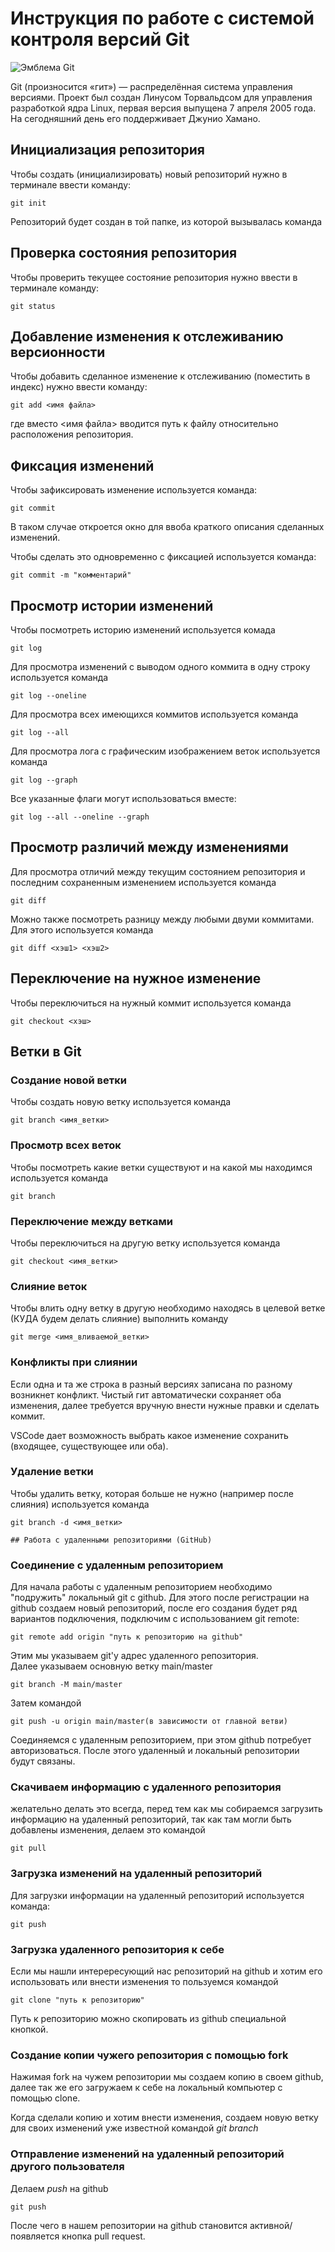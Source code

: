 # **Инструкция по работе с системой контроля версий Git**

![Эмблема Git](git.jpg)

Git (произносится «гит») — распределённая система управления версиями. Проект был создан Линусом Торвальдсом для управления разработкой ядра Linux, первая версия выпущена 7 апреля 2005 года. На сегодняшний день его поддерживает Джунио Хамано.

## Инициализация репозитория

Чтобы создать (инициализировать) новый репозиторий нужно в терминале ввести команду:

    git init

Репозиторий будет создан в той папке, из которой вызывалась команда

## Проверка состояния репозитория

Чтобы проверить текущее состояние репозитория нужно ввести в терминале команду:

    git status

## Добавление изменения к отслеживанию версионности

Чтобы добавить сделанное изменение к отслеживанию (поместить в индекс) нужно ввести команду:

    git add <имя файла>

где вместо <имя файла> вводится путь к файлу относительно расположения репозитория.

## Фиксация изменений

Чтобы зафиксировать изменение используется команда:

    git commit

В таком случае откроется окно для ввоба краткого описания сделанных изменений.

Чтобы сделать это одновременно с фиксацией используется команда:

    git commit -m "комментарий"

## Просмотр истории изменений

Чтобы посмотреть историю изменений используется комада

    git log

Для просмотра изменений с выводом одного коммита в одну строку используется команда

    git log --oneline

Для просмотра всех имеющихся коммитов используется команда

    git log --all

Для просмотра лога с графическим изображением веток используется команда

    git log --graph

Все указанные флаги могут использоваться вместе:

    git log --all --oneline --graph

## Просмотр различий между изменениями

Для просмотра отличий между текущим состоянием репозитория и последним сохраненным изменением используется команда

    git diff

Можно также посмотреть разницу между любыми двуми коммитами. Для этого используется команда

    git diff <хэш1> <хэш2>

## Переключение на нужное изменение

Чтобы переключиться на нужный коммит используется команда

    git checkout <хэш>

## Ветки в Git

### Создание новой ветки

Чтобы создать новую ветку используется команда

    git branch <имя_ветки>

### Просмотр всех веток

Чтобы посмотреть какие ветки существуют и на какой мы находимся используется команда

    git branch

### Переключение между ветками

Чтобы переключиться на другую ветку используется команда

    git checkout <имя_ветки>

### Слияние веток

Чтобы влить одну ветку в другую необходимо находясь в целевой ветке (КУДА будем делать слияние) выполнить команду

    git merge <имя_вливаемой_ветки>

### Конфликты при слиянии

Если одна и та же строка в разный версиях записана по разному возникнет конфликт.
Чистый гит автоматически сохраняет оба изменения, далее требуется вручную внести нужные правки и сделать коммит.

VSСode дает возможность выбрать какое изменение сохранить (входящее, существующее или оба).

### Удаление ветки

Чтобы удалить ветку, которая больше не нужно (например после слияния) используется команда

    git branch -d <имя_ветки>

    ## Работа с удаленными репозиториями (GitHub)

### Соединение с удаленным репозиторием  

Для начала работы с удаленным репозиторием необходимо "подружить" локальный git с github.
Для этого после регистрации на github создаем новый репозиторий, после его создания будет ряд вариантов подключения, подключим с использованием git remote: 

    git remote add origin "путь к репозиторию на github"

Этим мы указываем git'у адрес удаленного репозитория.  
Далее указываем основную ветку main/master  

    git branch -M main/master  

Затем командой  

    git push -u origin main/master(в зависимости от главной ветви)

Соединяемся с удаленным репозиторием, при этом github потребует авторизоваться. После этого удаленный и локальный репозитории будут связаны.

### Скачиваем информацию с удаленного репозитория  

 желательно делать это всегда, перед тем как мы собираемся загрузить информацию на удаленный репозиторий, так как там могли быть добавлены изменения, делаем это командой  

    git pull  

### Загрузка изменений на удаленный репозиторий

Для загрузки информации на удаленный репозиторий используется команда:  

    git push

### Загрузка удаленного репозитория к себе  

Если мы нашли интерересующий нас репозиторий на github и хотим его использовать или внести изменения то пользуемся командой  

    git clone "путь к репозиторию"  

Путь к репозиторию можно скопировать из github специальной кнопкой.

### Создание копии чужего репозитория с помощью fork  

Нажимая fork на чужем репозитории мы создаем копию в своем github, далее так же его загружаем к себе на локальный компьютер с помощью clone.

Когда сделали копию и хотим внести изменения, создаем новую ветку для своих изменений уже известной командой *git branch*  

### Отправление изменений на удаленный репозиторий другого пользователя

Делаем *push* на github 

    git push 

После чего в нашем репозитории на github становится активной/появляется кнопка pull request.

